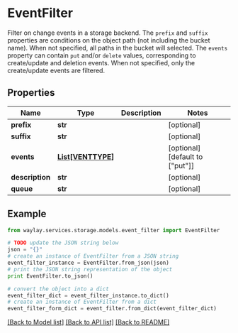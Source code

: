 # EventFilter

Filter on change events in a storage backend.  The `prefix` and `suffix` properties are conditions on the object path (not including the bucket name). When not specified, all paths in the bucket will selected.  The `events` property can contain `put` and/or `delete` values, corresponding to create/update and deletion events. When not specified, only the create/update events are filtered.

## Properties

Name | Type | Description | Notes
------------ | ------------- | ------------- | -------------
**prefix** | **str** |  | [optional] 
**suffix** | **str** |  | [optional] 
**events** | [**List[VENTTYPE]**](VENTTYPE.md) |  | [optional] [default to ["put"]]
**description** | **str** |  | [optional] 
**queue** | **str** |  | [optional] 

## Example

```python
from waylay.services.storage.models.event_filter import EventFilter

# TODO update the JSON string below
json = "{}"
# create an instance of EventFilter from a JSON string
event_filter_instance = EventFilter.from_json(json)
# print the JSON string representation of the object
print EventFilter.to_json()

# convert the object into a dict
event_filter_dict = event_filter_instance.to_dict()
# create an instance of EventFilter from a dict
event_filter_form_dict = event_filter.from_dict(event_filter_dict)
```
[[Back to Model list]](../README.md#documentation-for-models) [[Back to API list]](../README.md#documentation-for-api-endpoints) [[Back to README]](../README.md)


